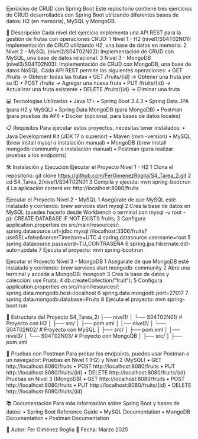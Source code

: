 Ejercicios de CRUD con Spring Boot
Este repositorio contiene tres ejercicios de CRUD desarrollados con Spring Boot utilizando diferentes bases de datos: H2 (en memoria), MySQL y MongoDB.

📄 Descripción
Cada nivel del ejercicio implementa una API REST para la gestión de frutas con operaciones CRUD:
	1	Nivel 1 - H2 (nivel1/S04T02N01): Implementación de CRUD utilizando H2, una base de datos en memoria.
	2	Nivel 2 - MySQL (nivel2/S04T02N02): Implementación de CRUD con MySQL, una base de datos relacional.
	3	Nivel 3 - MongoDB (nivel3/S04T02N03): Implementación de CRUD con MongoDB, una base de datos NoSQL.
Cada API REST permite las siguientes operaciones:
	•	GET /fruits → Obtener todas las frutas
	•	GET /fruits/{id} → Obtener una fruta por su ID
	•	POST /fruits → Agregar una nueva fruta
	•	PUT /fruits/{id} → Actualizar una fruta existente
	•	DELETE /fruits/{id} → Eliminar una fruta

💻 Tecnologías Utilizadas
	•	Java 17+
	•	Spring Boot 3.4.3
	•	Spring Data JPA (para H2 y MySQL)
	•	Spring Data MongoDB (para MongoDB)
	•	Postman (para pruebas de API)
	•	Docker (opcional, para bases de datos locales)

📋 Requisitos
Para ejecutar estos proyectos, necesitas tener instalados:
	•	Java Development Kit (JDK 17 o superior)
	•	Maven (mvn -version)
	•	MySQL (brew install mysql o instalación manual)
	•	MongoDB (brew install mongodb-community o instalación manual)
	•	Postman (para realizar pruebas a los endpoints)

🛠️ Instalación y Ejecución
Ejecutar el Proyecto Nivel 1 - H2
	1	Clona el repositorio: git clone https://github.com/FerGimenezRoglia/S4_Tarea_2.git
	2	cd S4_Tarea_2/nivel1/S04T02N01
	3	Compila y ejecuta: mvn spring-boot:run
	4	La aplicación correrá en: http://localhost:8080/fruits

Ejecutar el Proyecto Nivel 2 - MySQL
	1	Asegúrate de que MySQL esté instalado y corriendo: brew services start mysql
	2	Crea la base de datos en MySQL (puedes hacerlo desde Workbench o terminal con mysql -u root -p): CREATE DATABASE IF NOT EXISTS fruits;
	3	Configura application.properties en src/main/resources/: spring.datasource.url=jdbc:mysql://localhost:3306/fruits?useSSL=false&serverTimezone=UTC
	4	spring.datasource.username=root
	5	spring.datasource.password=TU_CONTRASEÑA
	6	spring.jpa.hibernate.ddl-auto=update
	7	Ejecuta el proyecto: mvn spring-boot:run

Ejecutar el Proyecto Nivel 3 - MongoDB
	1	Asegúrate de que MongoDB esté instalado y corriendo: brew services start mongodb-community
	2	Abre una terminal y accede a MongoDB: mongosh
	3	Crea la base de datos y colección: use Fruits;
	4	db.createCollection("fruit");
	5	Configura application.properties en src/main/resources/: spring.data.mongodb.host=localhost
	6	spring.data.mongodb.port=27017
	7	spring.data.mongodb.database=Fruits
	8	Ejecuta el proyecto: mvn spring-boot:run

📁 Estructura del Proyecto
S4_Tarea_2/
│── nivel1/
│   └── S04T02N01/  # Proyecto con H2
│       ├── src/
│       ├── pom.xml
│
│── nivel2/
│   └── S04T02N02/  # Proyecto con MySQL
│       ├── src/
│       ├── pom.xml
│
│── nivel3/
│   └── S04T02N03/  # Proyecto con MongoDB
│       ├── src/
│       ├── pom.xml

🔎 Pruebas con Postman
Para probar los endpoints, puedes usar Postman o un navegador:
Pruebas en Nivel 1 (H2) y Nivel 2 (MySQL)
	•	GET http://localhost:8080/fruits
	•	POST http://localhost:8080/fruits
	•	PUT http://localhost:8080/fruits/{id}
	•	DELETE http://localhost:8080/fruits/{id}
Pruebas en Nivel 3 (MongoDB)
	•	GET http://localhost:8080/fruits
	•	POST http://localhost:8080/fruits
	•	PUT http://localhost:8080/fruits/{id}
	•	DELETE http://localhost:8080/fruits/{id}

📚 Documentación
Para más información sobre Spring Boot y bases de datos:
	•	Spring Boot Reference Guide
	•	MySQL Documentation
	•	MongoDB Documentation
	•	Postman Documentation

📌 Autor: Fer Giménez Roglia 📌 Fecha: Marzo 2025

